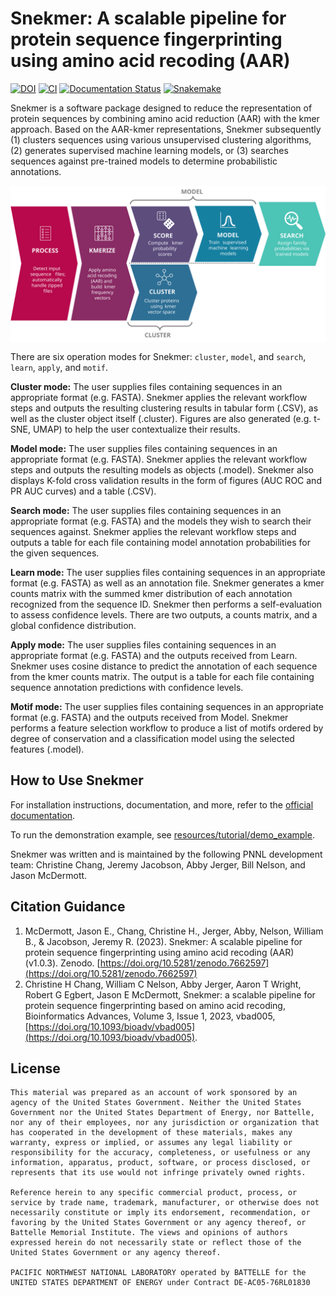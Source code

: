 # Snekmer: A scalable pipeline for protein sequence fingerprinting using amino acid recoding (AAR)

[![DOI](https://zenodo.org/badge/DOI/10.5281/zenodo.7662597.svg)](https://doi.org/10.5281/zenodo.7662597)
[![CI](https://github.com/PNNL-CompBio/Snekmer/actions/workflows/action.yml/badge.svg)](https://github.com/PNNL-CompBio/Snekmer/actions)
[![Documentation Status](https://readthedocs.org/projects/snekmer/badge/?version=latest)](https://snekmer.readthedocs.io/en/latest/?badge=latest)
[![Snakemake](https://img.shields.io/badge/snakemake-=7.0.0-brightgreen.svg?style=flat)](https://snakemake.readthedocs.io)

Snekmer is a software package designed to reduce the representation of protein sequences
by combining amino acid reduction (AAR) with the kmer approach. Based on the AAR-kmer representations,
Snekmer subsequently (1) clusters sequences using various unsupervised clustering algorithms,
(2) generates supervised machine learning models, or (3) searches sequences against pre-trained models
to determine probabilistic annotations.

<p align="center">
  <img align="center" src="resources/snekmer_workflow.svg">
</p>

There are six operation modes for Snekmer: `cluster`, `model`, and `search`, `learn`, `apply`, and `motif`.

**Cluster mode:** The user supplies files containing sequences in an appropriate format (e.g. FASTA).
Snekmer applies the relevant workflow steps and outputs the resulting clustering results in tabular form (.CSV),
as well as the cluster object itself (.cluster). Figures are also generated (e.g. t-SNE, UMAP) to help the user
contextualize their results.

**Model mode:** The user supplies files containing sequences in an appropriate format (e.g. FASTA).
Snekmer applies the relevant workflow steps and outputs the resulting models as objects (.model). Snekmer also
displays K-fold cross validation results in the form of figures (AUC ROC and PR AUC curves) and a table (.CSV).

**Search mode:** The user supplies files containing sequences in an appropriate format (e.g. FASTA)
and the models they wish to search their sequences against. Snekmer applies the relevant workflow steps
and outputs a table for each file containing model annotation probabilities for the given sequences.

**Learn mode:** The user supplies files containing sequences in an appropriate format (e.g. FASTA)
as well as an annotation file. Snekmer generates a kmer counts matrix with the summed kmer distribution
of each annotation recognized from the sequence ID. Snekmer then performs a self-evaluation to assess
confidence levels. There are two outputs, a counts matrix, and a global confidence distribution.

**Apply mode:** The user supplies files containing sequences in an appropriate format (e.g. FASTA)
and the outputs received from Learn. Snekmer uses cosine distance to predict the annotation of each
sequence from the kmer counts matrix. The output is a table for each file containing sequence annotation
predictions with confidence levels.

**Motif mode:** The user supplies files containing sequences in an appropriate format (e.g. FASTA) and the outputs received from Model. Snekmer performs a feature selection workflow to produce a list of motifs ordered by degree of conservation and a classification model using the selected features (.model).

## How to Use Snekmer

For installation instructions, documentation, and more, refer to
the [official documentation](https://snekmer.readthedocs.io).

To run the demonstration example, see 
[resources/tutorial/demo_example](https://github.com/PNNL-CompBio/Snekmer/tree/main/resources/tutorial/demo_example).


Snekmer was written and is maintained by the following PNNL development team: Christine Chang, Jeremy Jacobson, Abby Jerger, Bill Nelson, and Jason McDermott.

## Citation Guidance

1. McDermott, Jason E., Chang, Christine H., Jerger, Abby, Nelson, William B., & Jacobson, Jeremy R. (2023). Snekmer: A scalable pipeline for protein sequence fingerprinting using amino acid recoding (AAR) (v1.0.3). Zenodo. [https://doi.org/10.5281/zenodo.7662597](https://doi.org/10.5281/zenodo.7662597)
2. Christine H Chang, William C Nelson, Abby Jerger, Aaron T Wright, Robert G Egbert, Jason E McDermott, Snekmer: a scalable pipeline for protein sequence fingerprinting based on amino acid recoding, Bioinformatics Advances, Volume 3, Issue 1, 2023, vbad005, [https://doi.org/10.1093/bioadv/vbad005](https://doi.org/10.1093/bioadv/vbad005).

## License

    This material was prepared as an account of work sponsored by an agency of the United States Government. Neither the United States Government nor the United States Department of Energy, nor Battelle, nor any of their employees, nor any jurisdiction or organization that has cooperated in the development of these materials, makes any warranty, express or implied, or assumes any legal liability or responsibility for the accuracy, completeness, or usefulness or any information, apparatus, product, software, or process disclosed, or represents that its use would not infringe privately owned rights.

    Reference herein to any specific commercial product, process, or service by trade name, trademark, manufacturer, or otherwise does not necessarily constitute or imply its endorsement, recommendation, or favoring by the United States Government or any agency thereof, or Battelle Memorial Institute. The views and opinions of authors expressed herein do not necessarily state or reflect those of the United States Government or any agency thereof.

    PACIFIC NORTHWEST NATIONAL LABORATORY operated by BATTELLE for the UNITED STATES DEPARTMENT OF ENERGY under Contract DE-AC05-76RL01830
